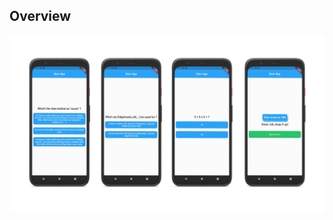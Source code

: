 ## Overview

![Finished App](https://github.com/achmadkamal/flutter_practice_quiz_app/blob/master/image/Overview.png?raw=true)
